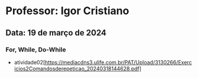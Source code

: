 # Professor: Igor Cristiano
## Data: 19 de março de 2024
### For, While, Do-While

 * atividade02[https://mediacdns3.ulife.com.br/PAT/Upload/3130266/Exercicios2Comandosderepeticao_20240318144628.pdf]